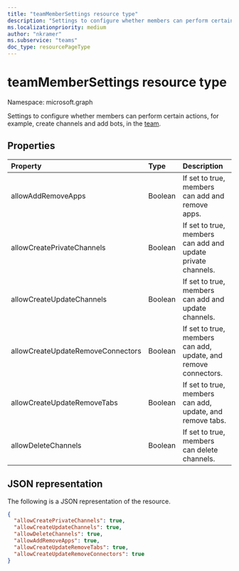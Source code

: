 ```yaml
---
title: "teamMemberSettings resource type"
description: "Settings to configure whether members can perform certain actions, for example, create channels and add bots, in the team."
ms.localizationpriority: medium
author: "nkramer"
ms.subservice: "teams"
doc_type: resourcePageType
---
```


# teamMemberSettings resource type

Namespace: microsoft.graph



Settings to configure whether members can perform certain actions, for example, create channels and add bots, in the [team](team.md).

## Properties
| Property	   | Type	|Description|
|:---------------|:--------|:----------|
|allowAddRemoveApps|Boolean|If set to true, members can add and remove apps.|
|allowCreatePrivateChannels|Boolean|If set to true, members can add and update private channels.|
|allowCreateUpdateChannels|Boolean|If set to true, members can add and update channels.|
|allowCreateUpdateRemoveConnectors|Boolean|If set to true, members can add, update, and remove connectors.|
|allowCreateUpdateRemoveTabs|Boolean|If set to true, members can add, update, and remove tabs. |
|allowDeleteChannels|Boolean|If set to true, members can delete channels.|

## JSON representation

The following is a JSON representation of the resource.

<!-- {
  "blockType": "resource",
  "@odata.type": "microsoft.graph.teamMemberSettings"
}-->

```json
{
  "allowCreatePrivateChannels": true,
  "allowCreateUpdateChannels": true,
  "allowDeleteChannels": true,
  "allowAddRemoveApps": true,
  "allowCreateUpdateRemoveTabs": true,
  "allowCreateUpdateRemoveConnectors": true
}
```

<!-- uuid: 8fcb5dbc-d5aa-4681-8e31-b001d5168d79
2015-10-25 14:57:30 UTC -->
<!-- {
  "type": "#page.annotation",
  "description": "team's memberSettings resource",
  "keywords": "",
  "section": "documentation",
  "tocPath": ""
}-->

